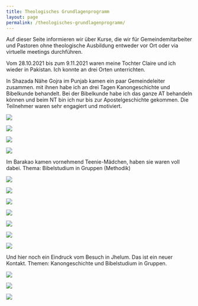 ```yaml
---
title: Theologisches Grundlagenprogramm
layout: page
permalink: /theologisches-grundlagenprogramm/
---
```

Auf dieser Seite informieren wir über Kurse, die wir für Gemeindemitarbeiter und Pastoren ohne theologische Ausbildung entweder vor Ort oder via virtuelle meetings durchführen.

Vom 28.10.2021 bis zum 9.11.2021 waren meine Tochter Claire und ich wieder in Pakistan. Ich konnte an drei Orten unterrichten.

In Shazada Nähe Gojra im Punjab kamen ein paar Gemeindeleiter zusammen. mit ihnen habe ich an drei Tagen Kanongeschichte und Bibelkunde behandelt. Bei der Bibelkunde habe ich das ganze AT behandeln können und beim NT bin ich nur bis zur Apostelgeschichte gekommen. Die Teilnehmer waren sehr engagiert und motiviert.

![](/assets/uploads/img-20211102-wa0012.jpg)

![](/assets/uploads/20211103_104135-scaled.jpg)

![](/assets/uploads/20211103_142457-scaled.jpg)

![](/assets/uploads/20211103_135529-scaled.jpg)

Im Barakao kamen vornehmend Teenie-Mädchen, haben sie waren voll dabei. Thema: Bibelstudium in Gruppen (Methodik)

![](/assets/uploads/img-20211102-wa0010.jpg)

![](/assets/uploads/20211103_104135-scaled.jpg)

![](/assets/uploads/img-20211101-wa0000.jpg)

![](/assets/uploads/img-20211101-wa0002.jpg)

![](/assets/uploads/img-20211102-wa0003.jpg)

![](/assets/uploads/img-20211102-wa0006.jpg)

![](/assets/uploads/img-20211102-wa0009.jpg)

Und hier noch ein Eindruck vom Besuch in Jhelum. Das ist ein neuer Kontakt. Themen: Kanongeschichte und Bibelstudium in Gruppen.

![](/assets/uploads/img-20211107-wa0000.jpg)

![](/assets/uploads/img-20211107-wa0001.jpg)

![](/assets/uploads/img-20211107-wa0007.jpg)